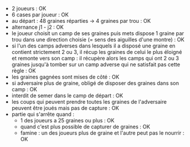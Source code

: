 - 2 joueurs : OK
- 6 cases par joueur : OK
- au départ : 48 graines réparties -> 4 graines par trou : OK
- alternance j1 - j2 : OK
- le joueur choisit un camp de ses graines puis mets dispose 1 graine par trou dans une direction choisie (= sens des aiguilles d'une montre) : OK
- si l'un des camps adverses dans lesquels il a disposé une graine en contient strictement 2 ou 3, il récup les graines de celui le plus éloigné et remonte vers son camp : il récupère alors les camps qui ont 2 ou 3 graines jusqu'à tomber sur un camp adverse qui ne satisfait pas cette règle : OK
- les graines gagnées sont mises de côté : OK
- si adversaire plus de graine, obligé de disposer des graines dans son camp : OK
- interdit de semer dans le camp de départ : OK
- les coups qui peuvent prendre toutes les graines de l'adversaire peuvent être joués mais pas de capture : OK
- partie qui s'arrête quand :
	- 1 des joueurs a 25 graines ou plus : OK
	- quand c'est plus possible de capturer de graines : OK
	- famine : un des joueurs plus de graine et l'autre peut pas le nourrir : OK
